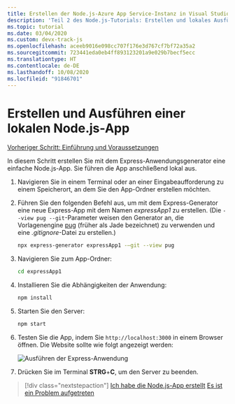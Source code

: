 ```yaml
---
title: Erstellen der Node.js-Azure App Service-Instanz in Visual Studio Code
description: 'Teil 2 des Node.js-Tutorials: Erstellen und lokales Ausführen der Node.js-App'
ms.topic: tutorial
ms.date: 03/04/2020
ms.custom: devx-track-js
ms.openlocfilehash: aceeb9016e098cc707f176e3d767cf7bf72a35a2
ms.sourcegitcommit: 723441eda0eb4ff893123201a9e029b7becf5ecc
ms.translationtype: HT
ms.contentlocale: de-DE
ms.lasthandoff: 10/08/2020
ms.locfileid: "91846701"
---
```

# <a name="create-and-run-a-local-nodejs-app"></a>Erstellen und Ausführen einer lokalen Node.js-App

[Vorheriger Schritt: Einführung und Voraussetzungen](tutorial-vscode-azure-app-service-node-01.md)

In diesem Schritt erstellen Sie mit dem Express-Anwendungsgenerator eine einfache Node.js-App. Sie führen die App anschließend lokal aus.

1. Navigieren Sie in einem Terminal oder an einer Eingabeaufforderung zu einem Speicherort, an dem Sie den App-Ordner erstellen möchten.

1. Führen Sie den folgenden Befehl aus, um mit dem Express-Generator eine neue Express-App mit dem Namen *expressApp1* zu erstellen. (Die `--view pug --git`-Parameter weisen den Generator an, die Vorlagenengine [pug](https://pugjs.org/api/getting-started.html) (früher als Jade bezeichnet) zu verwenden und eine *.gitignore*-Datei zu erstellen.)

    ```bash
    npx express-generator expressApp1 -–git --view pug 
    ```

1. Navigieren Sie zum App-Ordner:

    ```bash
    cd expressApp1
    ```

1. Installieren Sie die Abhängigkeiten der Anwendung:

    ```bash
    npm install
    ```

1. Starten Sie den Server:

    ```bash
    npm start
    ```

1. Testen Sie die App, indem Sie `http://localhost:3000` in einem Browser öffnen. Die Website sollte wie folgt angezeigt werden:

    ![Ausführen der Express-Anwendung](media/deploy-azure/express.png)

1. Drücken Sie im Terminal **STRG**+**C**, um den Server zu beenden.

> [!div class="nextstepaction"]
> [Ich habe die Node.js-App erstellt](tutorial-vscode-azure-app-service-node-03.md) [Es ist ein Problem aufgetreten](https://www.research.net/r/PWZWZ52?tutorial=node-deployment-azureappservice&step=create-app)
